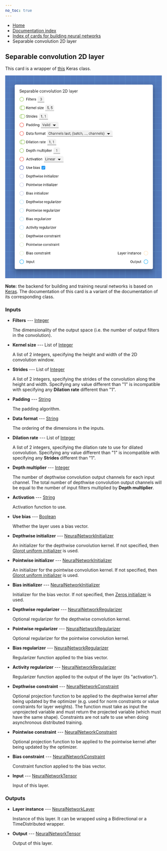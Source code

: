 ```yaml
---
no_toc: true
---
```


<ul class="breadcrumb">
    <li><a href="">Home</a></li>
    <li><a href="documentation">Documentation index</a></li>
    <li><a href="neural_network_cards/">Index of cards for building neural networks</a></li>
    <li>Separable convolution 2D layer</li>
</ul>

## Separable convolution 2D layer

This card is a wrapper of [this](https://keras.io/api/layers/convolution_layers/separable_convolution2d/) Keras class.

!["Separable convolution 2D layer" card](assets/img/neural_network_cards/layer_SeparableConv2D.png)

**Note:** the backend for building and training neural networks is based on [Keras](https://keras.io/). The documentation of this card is a variant of the documentation of its corresponding class.


### Inputs


* **Filters** --- [Integer](types/Integer)

  The dimensionality of the output space (i.e. the number of output filters in the convolution).

* **Kernel size** --- List of [Integer](types/Integer)

  A list of 2 integers, specifying the height and width of the 2D convolution window.

* **Strides** --- List of [Integer](types/Integer)

  A list of 2 integers, specifying the strides of the convolution along the height and width. Specifying any value different than "1" is incompatible with specifying any **Dilation rate** different than "1".

* **Padding** --- [String](types/String)

  The padding algorithm.

* **Data format** --- [String](types/String)

  The ordering of the dimensions in the inputs.

* **Dilation rate** --- List of [Integer](types/Integer)

  A list of 2 integers, specifying the dilation rate to use for dilated convolution. Specifying any value different than "1" is incompatible with specifying any **Strides** different than "1".

* **Depth multiplier** --- [Integer](types/Integer)

  The number of depthwise convolution output channels for each input channel. The total number of depthwise convolution output channels will be equal to the number of input filters multiplied by **Depth multiplier**.

* **Activation** --- [String](types/String)

  Activation function to use.

* **Use bias** --- [Boolean](types/Boolean)

  Whether the layer uses a bias vector.

* **Depthwise initializer** --- [NeuralNetworkInitializer](types/NeuralNetworkInitializer)

  An initializer for the depthwise convolution kernel. If not specified, then [Glorot uniform initializer](neural_network_cards/initializer_GlorotUniform) is used.

* **Pointwise initializer** --- [NeuralNetworkInitializer](types/NeuralNetworkInitializer)

  An initializer for the pointwise convolution kernel. If not specified, then [Glorot uniform initializer](neural_network_cards/initializer_GlorotUniform) is used.

* **Bias initializer** --- [NeuralNetworkInitializer](types/NeuralNetworkInitializer)

  Initializer for the bias vector. If not specified, then [Zeros initializer](neural_network_cards/initializer_Zeros) is used.

* **Depthwise regularizer** --- [NeuralNetworkRegularizer](types/NeuralNetworkRegularizer)

  Optional regularizer for the depthwise convolution kernel.

* **Pointwise regularizer** --- [NeuralNetworkRegularizer](types/NeuralNetworkRegularizer)

  Optional regularizer for the pointwise convolution kernel.

* **Bias regularizer** --- [NeuralNetworkRegularizer](types/NeuralNetworkRegularizer)

  Regularizer function applied to the bias vector.

* **Activity regularizer** --- [NeuralNetworkRegularizer](types/NeuralNetworkRegularizer)

  Regularizer function applied to the output of the layer (its "activation").

* **Depthwise constraint** --- [NeuralNetworkConstraint](types/NeuralNetworkConstraint)

  Optional projection function to be applied to the depthwise kernel after being updated by the optimizer (e.g. used for norm constraints or value constraints for layer weights). The function must take as input the unprojected variable and must return the projected variable (which must have the same shape). Constraints are not safe to use when doing asynchronous distributed training.

* **Pointwise constraint** --- [NeuralNetworkConstraint](types/NeuralNetworkConstraint)

  Optional projection function to be applied to the pointwise kernel after being updated by the optimizer.

* **Bias constraint** --- [NeuralNetworkConstraint](types/NeuralNetworkConstraint)

  Constraint function applied to the bias vector.

* **Input** --- [NeuralNetworkTensor](types/NeuralNetworkTensor)

  Input of this layer.





### Outputs


* **Layer instance** --- [NeuralNetworkLayer](types/NeuralNetworkLayer)

  Instance of this layer. It can be wrapped using a Bidirectional or a TimeDistributed wrapper.

* **Output** --- [NeuralNetworkTensor](types/NeuralNetworkTensor)

  Output of this layer.




